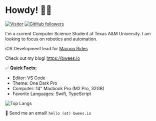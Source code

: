 # Howdy! 👋🏻

[![Visitor](https://visitor-badge.laobi.icu/badge?page_id=bwees.bwees)](https://github.com/bwees) [![GitHub followers](https://img.shields.io/github/followers/bwees.svg?style=social&label=Follow)](https://github.com/bwees?tab=followers)

I'm a current Computer Science Student at Texas A&M University. I am looking to focus on robotics and automation.

iOS Development lead for [Maroon Rides](https://github.com/Maroon-Rides)

Check out my blog! https://bwees.io

✅ **Quick Facts:**
- Editor: VS Code
- Theme: One Dark Pro
- Computer: 14" Macbook Pro (M2 Pro, 32GB)
- Favorite Languages: Swift, TypeScript

![Top Langs](https://github-readme-stats.vercel.app/api/top-langs/?username=bwees&layout=compact&hide=css,jupyter%20notebook,c,assembly&theme=one_dark_pro)

📨 Send me an email! `hello (at) bwees.io`
